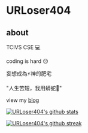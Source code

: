 # URLoser404

## about

TCIVS CSE 💻

coding is hard 😥

妄想成為⚡神的肥宅 

"人生苦短，我用蟒蛇🐍"

view my [blog](https://urloser404.github.io)


[![URLoser404's github stats](https://github-readme-stats.vercel.app/api?username=URLoser404&theme=blue-green&hide_border=true&layout=compact)](https://github.com/anuraghazra/github-readme-stats)

[![URLoser404's github streak](https://github-readme-streak-stats.herokuapp.com/?user=URLoser404&theme=blue-green&hide_border=true&layout=compact)](https://github.com/DenverCoder1/github-readme-streak-stats)
  
